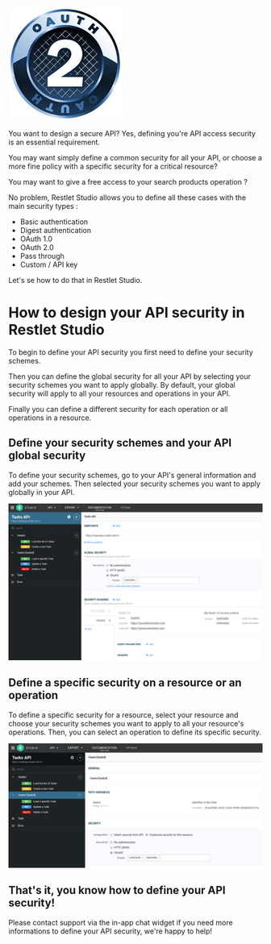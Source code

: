 ![OAuth 2.0 logo](images/oauth2.png "OAuth 2.0 logo")

You want to design a secure API? Yes, defining you're API access security is an essential requirement.

You may want simply define a common security for all your API, or choose a more fine policy with a specific security 
for a critical resource? 

You may want to give a free access to your search products operation ?

No problem, Restlet Studio allows you to define all these cases with the main security types :

- Basic authentication
- Digest authentication
- OAuth 1.0
- OAuth 2.0
- Pass through
- Custom / API key

Let's se how to do that in Restlet Studio.

# How to design your API security in Restlet Studio

To begin to define your API security you first need to define your security schemes.

Then you can define the global security for all your API by selecting your security schemes you want to apply 
globally. By default, your global security will apply to all your resources and operations in your API.

Finally you can define a different security for each operation or all operations in a resource.

## Define your security schemes and your API global security

To define your security schemes, go to your API's general information and add your schemes.
Then selected your security schemes you want to apply globally in your API.

![Global security panel](images/global-security.png "Global security panel")


## Define a specific security on a resource or an operation

To define a specific security for a resource, select your resource and choose your security schemes you
 want to apply to all your resource's operations. Then, you can select an operation to define its specific security.
  
![Resource security panel](images/resource-security.png "Resource security panel")

## That's it, you know how to define your API security!
Please contact support via the in-app chat widget if you need more informations to define your API security, we're happy
 to help!